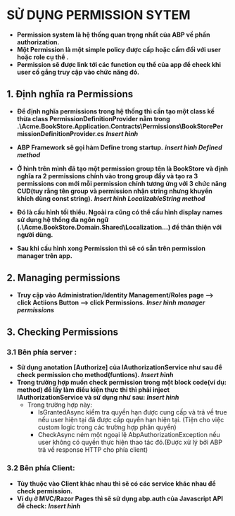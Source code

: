 # SỬ DỤNG PERMISSION SYTEM
- **Permission system là hệ thống quan trọng nhất của ABP về phần authorization.**
- **Một Permission là một simple policy được cấp hoặc cấm đối với user hoặc role cụ thể .**
- **Permission sẽ được link tới các function cụ thể của app để check khi user cố gắng truy cập vào chức năng đó.**

## 1. Định nghĩa ra Permissions
- **Để định nghĩa permissions trong hệ thống thì cần tạo một class kế thừa class PermissionDefinitionProvider nằm trong .\Acme.BookStore.Application.Contracts\Permissions\BookStorePermissionDefinitionProvider.cs**
	***Insert hình***
- **ABP Framework sẽ gọi hàm Define trong startup.**
	***insert hình Defined method***
- **Ở hình trên mình đã tạo một permission group tên là BookStore và định nghĩa ra 2 permissions chính vào trong group đấy và tạo ra 3 permissions con mới mỗi permission chính tương ứng với 3 chức năng CUD(tuy rằng tên group và permission nhận string nhưng khuyến khích dùng const string).**
	***Insert hình LocalizableString method***
- **Đó là cấu hình tối thiểu. Ngoài ra cũng có thể cấu hình display names sử dụng hệ thống đa ngôn ngữ (.\Acme.BookStore.Domain.Shared\Localization\...) để thân thiện với người dùng.**

- **Sau khi cấu hình xong Permission thì sẽ có sẵn trên permission manager trên app.**

## 2. Managing permissions
- **Truy cập vào Administration/Identity Management/Roles page --> click Actiions Button --> click Permissions.**
	***Inser hình manager permissions***

## 3. Checking Permissions
### 3.1 Bên phía server :
- **Sử dụng anotation  [Authorize] của IAuthorizationService như sau để check permission cho method(funtions).**
		***Insert hình***
- **Trong trường hợp muốn check permission trong một block code(ví dụ: method) để lấy làm điều kiện thực thi thì phải inject IAuthorizationService và sử dụng như sau:**
		***Insert hình***
  - Trong trường hợp này:
	- IsGrantedAsync kiểm tra quyền hạn được cung cấp và trả về true nếu user hiện tại đã được cấp quyền hạn hiện tại. (Tiện cho việc custom logic trong các trường hợp phân quyền)
	- CheckAsync ném một ngoại lệ AbpAuthorizationException nếu user không có quyền thực hiện thao tác đó.(Được xử lý bởi ABP trả về response HTTP cho phía client)

### 3.2 Bên phía Client: 
- **Tùy thuộc vào Client khác nhau thì sẽ có các service khác nhau để check permission.**
- **Ví dụ ở MVC/Razor Pages thì sẽ sử dụng abp.auth của Javascript API để check:**
		***Insert hình***

